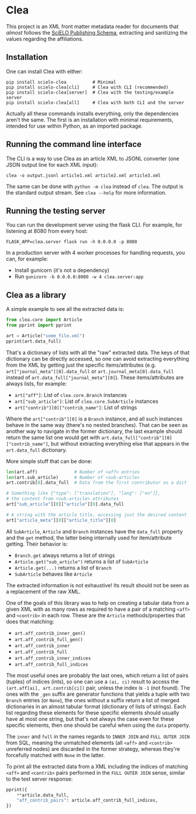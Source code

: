 # Clea

This project is an XML front matter metadata reader for documents
that *almost* follows the [SciELO Publishing Schema],
extracting and sanitizing the values regarding the affiliations.


## Installation

One can install Clea with either:

```
pip install scielo-clea          # Minimal
pip install scielo-clea[cli]     # Clea with CLI (recommended)
pip install scielo-clea[server]  # Clea with the testing/example server
pip install scielo-clea[all]     # Clea with both CLI and the server
```

Actually all these commands installs everything,
only the dependencies aren't the same.
The first is an installation with minimal requirements,
intended for use within Python, as an imported package.


## Running the command line interface

The CLI is a way to use Clea as an article XML to JSONL converter
(one JSON output line for each XML input):

```
clea -o output.jsonl article1.xml article2.xml article3.xml
```

The same can be done with ``python -m clea`` instead of ``clea``.
The output is the standard output stream.
See ``clea --help`` for more information.


## Running the testing server

You can run the development server using the flask CLI.
For example, for listening at 8080 from every host:

```
FLASK_APP=clea.server flask run -h 0.0.0.0 -p 8080
```

In a production server with 4 worker processes for handling requests,
you can, for example:

- Install gunicorn (it's not a dependency)
- Run `gunicorn -b 0.0.0.0:8080 -w 4 clea.server:app`


## Clea as a library

A simple example to see all the extracted data is:

```python
from clea.core import Article
from pprint import pprint

art = Article("some_file.xml")
pprint(art.data_full)
```

That's a dictionary of lists with all the "raw" extracted data.
The keys of that dictionary can be directly accessed,
so one can avoid extracting everything from the XML
by getting just the specific items/attributes
(e.g. `art["journal_meta"][0].data_full`
  or `art.journal_meta[0].data_full`
  instead of `art.data_full["journal_meta"][0]`).
These items/attributes are always lists, for example:

* `art["aff"]`: List of `clea.core.Branch` instances
* `art["sub_article"]`: List of `clea.core.SubArticle` instances
* `art["contrib"][0]["contrib_name"]`: List of strings

Where the `art["contrib"][0]` is a `Branch` instance,
and all such instances behave in the same way
(there's no nested branches).
That can be seen as another way to navigate in the former dictionary,
the last example should return the same list one would get with
`art.data_full["contrib"][0]["contrib_name"]`,
but without extracting everything else
that appears in the `art.data_full` dictionary.

More simple stuff that can be done:

```python
len(art.aff)              # Number of <aff> entries
len(art.sub_article)      # Number of <sub-article>
art.contrib[0].data_full  # Data from the first contributor as a dict

# Something like {"type": ["translation"], "lang": ["en"]},
# the content from <sub-article> attributes
art["sub_article"][0]["article"][0].data_full

# A string with the article title, accessing just the desired content
art["article_meta"][0]["article_title"][0]
```

All `SubArticle`, `Article` and `Branch` instances
have the `data_full` property and the `get` method,
the latter being internally used for item/attribute getting.
Their behavior is:

* `Branch.get` always returns a list of strings
* `Article.get("sub_article")` returns a list of `SubArticle`
* `Article.get(...)` returns a list of `Branch`
* `SubArticle` behaves like `Article`

The extracted information is not exhaustive!
Its result should not be seen as a replacement of the raw XML.

One of the goals of this library was
to help on creating a tabular data from a given XML
with as many rows as required
to have a pair of a matching `<aff>` and `<contrib>` in each row.
These are the `Article` methods/properties that does that matching:

* `art.aff_contrib_inner_gen()`
* `art.aff_contrib_full_gen()`
* `art.aff_contrib_inner`
* `art.aff_contrib_full`
* `art.aff_contrib_inner_indices`
* `art.aff_contrib_full_indices`

The most useful ones are probably the last ones,
which return a list of pairs (tuples) of indices (ints),
so one can use a `(ai, ci)` result
to access the `(art.aff[ai], art.contrib[ci])` pair,
unless the index is `-1` (not found).
The ones with the `_gen` suffix are generator functions
that yields a tuple with two `Branch` entries (or `None`),
the ones without a suffix return a list of merged dictionaries
in an almost tabular format (dictionary of lists of strings).
Each list regarding these elements for these specific elements
should usually have at most one string,
but that's not always the case even for these specific elements,
then one should be careful when using the `data` property.

The `inner` and `full` in the names
regards to `INNER JOIN` and `FULL OUTER JOIN` from SQL,
meaning the unmatched elements
(all `<aff>` and `<contrib>` unreferred nodes)
are discarded in the former strategy,
whereas they're forcefully matched with `None` in the latter.

To print all the extracted data from a XML
including the indices of matching `<aff>` and `<contrib>` pairs
performed in the `FULL OUTER JOIN` sense,
similar to the test server response:

```python
pprint({
    **article.data_full,
    "aff_contrib_pairs": article.aff_contrib_full_indices,
})
```


[SciELO Publishing Schema]: http://docs.scielo.org/projects/scielo-publishing-schema
